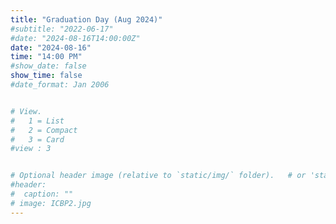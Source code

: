 ```yaml
---
title: "Graduation Day (Aug 2024)"
#subtitle: "2022-06-17"
#date: "2024-08-16T14:00:00Z"
date: "2024-08-16"
time: "14:00 PM"
#show_date: false
show_time: false
#date_format: Jan 2006


# View.
#   1 = List
#   2 = Compact
#   3 = Card
#view : 3


# Optional header image (relative to `static/img/` folder).   # or 'static/media' folder ?
#header:
#  caption: ""
# image: ICBP2.jpg
---
```




